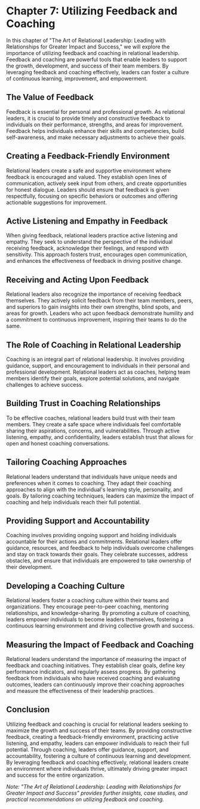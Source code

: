 Chapter 7: Utilizing Feedback and Coaching
==========================================

In this chapter of "The Art of Relational Leadership: Leading with Relationships for Greater Impact and Success," we will explore the importance of utilizing feedback and coaching in relational leadership. Feedback and coaching are powerful tools that enable leaders to support the growth, development, and success of their team members. By leveraging feedback and coaching effectively, leaders can foster a culture of continuous learning, improvement, and empowerment.

The Value of Feedback
---------------------

Feedback is essential for personal and professional growth. As relational leaders, it is crucial to provide timely and constructive feedback to individuals on their performance, strengths, and areas for improvement. Feedback helps individuals enhance their skills and competencies, build self-awareness, and make necessary adjustments to achieve their goals.

Creating a Feedback-Friendly Environment
----------------------------------------

Relational leaders create a safe and supportive environment where feedback is encouraged and valued. They establish open lines of communication, actively seek input from others, and create opportunities for honest dialogue. Leaders should ensure that feedback is given respectfully, focusing on specific behaviors or outcomes and offering actionable suggestions for improvement.

Active Listening and Empathy in Feedback
----------------------------------------

When giving feedback, relational leaders practice active listening and empathy. They seek to understand the perspective of the individual receiving feedback, acknowledge their feelings, and respond with sensitivity. This approach fosters trust, encourages open communication, and enhances the effectiveness of feedback in driving positive change.

Receiving and Acting Upon Feedback
----------------------------------

Relational leaders also recognize the importance of receiving feedback themselves. They actively solicit feedback from their team members, peers, and superiors to gain insights into their own strengths, blind spots, and areas for growth. Leaders who act upon feedback demonstrate humility and a commitment to continuous improvement, inspiring their teams to do the same.

The Role of Coaching in Relational Leadership
---------------------------------------------

Coaching is an integral part of relational leadership. It involves providing guidance, support, and encouragement to individuals in their personal and professional development. Relational leaders act as coaches, helping team members identify their goals, explore potential solutions, and navigate challenges to achieve success.

Building Trust in Coaching Relationships
----------------------------------------

To be effective coaches, relational leaders build trust with their team members. They create a safe space where individuals feel comfortable sharing their aspirations, concerns, and vulnerabilities. Through active listening, empathy, and confidentiality, leaders establish trust that allows for open and honest coaching conversations.

Tailoring Coaching Approaches
-----------------------------

Relational leaders understand that individuals have unique needs and preferences when it comes to coaching. They adapt their coaching approaches to align with the individual's learning style, personality, and goals. By tailoring coaching techniques, leaders can maximize the impact of coaching and help individuals reach their full potential.

Providing Support and Accountability
------------------------------------

Coaching involves providing ongoing support and holding individuals accountable for their actions and commitments. Relational leaders offer guidance, resources, and feedback to help individuals overcome challenges and stay on track towards their goals. They celebrate successes, address obstacles, and ensure that individuals are empowered to take ownership of their development.

Developing a Coaching Culture
-----------------------------

Relational leaders foster a coaching culture within their teams and organizations. They encourage peer-to-peer coaching, mentoring relationships, and knowledge-sharing. By promoting a culture of coaching, leaders empower individuals to become leaders themselves, fostering a continuous learning environment and driving collective growth and success.

Measuring the Impact of Feedback and Coaching
---------------------------------------------

Relational leaders understand the importance of measuring the impact of feedback and coaching initiatives. They establish clear goals, define key performance indicators, and regularly assess progress. By gathering feedback from individuals who have received coaching and evaluating outcomes, leaders can continuously improve their coaching approaches and measure the effectiveness of their leadership practices.

Conclusion
----------

Utilizing feedback and coaching is crucial for relational leaders seeking to maximize the growth and success of their teams. By providing constructive feedback, creating a feedback-friendly environment, practicing active listening, and empathy, leaders can empower individuals to reach their full potential. Through coaching, leaders offer guidance, support, and accountability, fostering a culture of continuous learning and development. By leveraging feedback and coaching effectively, relational leaders create an environment where individuals thrive, ultimately driving greater impact and success for the entire organization.

*Note: "The Art of Relational Leadership: Leading with Relationships for Greater Impact and Success" provides further insights, case studies, and practical recommendations on utilizing feedback and coaching.*

